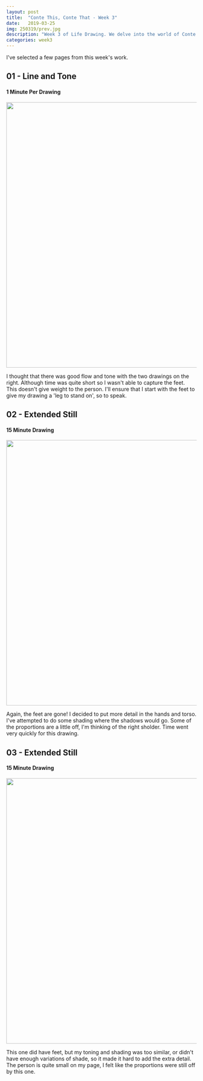 ```yaml
---
layout: post
title:  "Conte This, Conte That - Week 3"
date:   2019-03-25
img: 250319/prev.jpg
description: "Week 3 of Life Drawing. We delve into the world of Conte crayons with some more still life."
categories: week3
---
```


I've selected a few pages from this week's work.

## 01 - Line and Tone
#### 1 Minute Per Drawing

<p align="center"><img src="/dogeings/assets/img/250319/25032019-p1.jpg" width="700"/></p>

I thought that there was good flow and tone with the two drawings on the right. Although time was quite short so I wasn't able to capture the feet. This doesn't give weight to the person. I'll ensure that I start with the feet to give my drawing a 'leg to stand on', so to speak.

## 02 - Extended Still
#### 15 Minute Drawing

<p align="center"><img src="/dogeings/assets/img/250319/25032019-p2.jpg" width="700"/></p>

Again, the feet are gone! I decided to put more detail in the hands and torso. I've attempted to do some shading where the shadows would go. Some of the proportions are a little off, I'm thinking of the right sholder. Time went very quickly for this drawing.

## 03 - Extended Still
#### 15 Minute Drawing

<p align="center"><img src="/dogeings/assets/img/250319/25032019-p3.jpg" width="700"/></p>

This one did have feet, but my toning and shading was too similar, or didn't have enough variations of shade, so it made it hard to add the extra detail. The person is quite small on my page, I felt like the proportions were still off by this one.